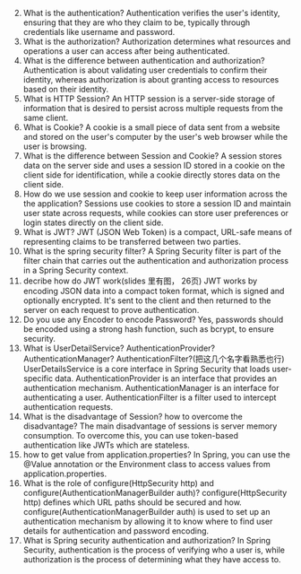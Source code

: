 2.  What is the authentication?
    Authentication verifies the user's identity, ensuring that they are who they claim to be, typically through credentials like username and password.
3.  What is the authorization?
    Authorization determines what resources and operations a user can access after being authenticated.
4.  What is the difference between authentication and authorization?
    Authentication is about validating user credentials to confirm their identity, whereas authorization is about granting access to resources based on their identity.
5.  What is HTTP Session?
    An HTTP session is a server-side storage of information that is desired to persist across multiple requests from the same client.
6.  What is Cookie?
    A cookie is a small piece of data sent from a website and stored on the user's computer by the user's web browser while the user is browsing.
7. What is the difference between Session and Cookie?
   A session stores data on the server side and uses a session ID stored in a cookie on the client side for identification, while a cookie directly stores data on the client side.
8.  How do we use session and cookie to keep user information across the the
    application? 
Sessions use cookies to store a session ID and maintain user state across requests, while cookies can store user preferences or login states directly on the client side.
9.  What is JWT?
    JWT (JSON Web Token) is a compact, URL-safe means of representing claims to be transferred between two parties.
10. What is the spring security filter?
    A Spring Security filter is part of the filter chain that carries out the authentication and authorization process in a Spring Security context.
11. decribe how do JWT work(slides 里有图， 26页)
    JWT works by encoding JSON data into a compact token format, which is signed and optionally encrypted. It's sent to the client and then returned to the server on each request to prove authentication.
12. Do you use any Encoder to encode Password?
    Yes, passwords should be encoded using a strong hash function, such as bcrypt, to ensure security.
13. What is UserDetailService? AuthenticationProvider?AuthenticationManager?
    AuthenticationFilter?(把这几个名字看熟悉也行)
    UserDetailsService is a core interface in Spring Security that loads user-specific data.
    AuthenticationProvider is an interface that provides an authentication mechanism.
    AuthenticationManager is an interface for authenticating a user.
    AuthenticationFilter is a filter used to intercept authentication requests.
14. What is the disadvantage of Session? how to overcome the disadvantage?
    The main disadvantage of sessions is server memory consumption. To overcome this, you can use token-based authentication like JWTs which are stateless.
15. how to get value from application.properties?
    In Spring, you can use the @Value annotation or the Environment class to access values from application.properties.
16. What is the role of configure(HttpSecurity http) and
    configure(AuthenticationManagerBuilder auth)?
    configure(HttpSecurity http) defines which URL paths should be secured and how.
    configure(AuthenticationManagerBuilder auth) is used to set up an authentication mechanism by allowing it to know where to find user details for authentication and password encoding.
17.  What is Spring security authentication and authorization?
     In Spring Security, authentication is the process of verifying who a user is, while authorization is the process of determining what they have access to.
 
